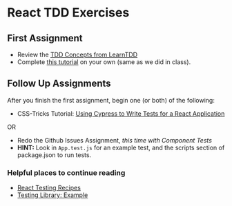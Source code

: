 # React TDD Exercises

## First Assignment

* Review the [TDD Concepts from LearnTDD](https://learntdd.in/concepts/)
* Complete [this tutorial](https://learntdd.in/react/) on your own (same as we did in class).

## Follow Up Assignments

After you finish the first assignment, begin one (or both) of the following:

* CSS-Tricks Tutorial: [Using Cypress to Write Tests for a React Application](https://css-tricks.com/using-cypress-to-write-tests-for-a-react-application/)

OR

* Redo the Github Issues Assignment, _this time with Component Tests_
* **HINT:** Look in `App.test.js` for an example test, and the scripts section of package.json to run tests.

### Helpful places to continue reading

* [React Testing Recipes](https://reactjs.org/docs/testing-recipes.html)
* [Testing Library: Example](https://testing-library.com/docs/react-testing-library/example-intro)